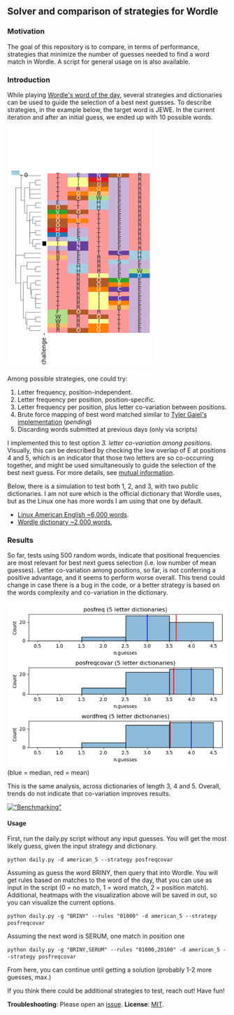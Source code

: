 ## Solver and comparison of strategies for Wordle

### Motivation
The goal of this repository is to compare, in terms of performance, strategies that minimize the number of guesses needed to find a word match in Wordle. A script for general usage on is also available.

### Introduction
While playing [Wordle's word of the day](https://www.powerlanguage.co.uk/wordle/), several strategies and dictionaries can be used to guide the selection of a best next guesses. To describe strategies, in the example below, the target word is JEWE. In the current iteration and after an initial guess, we ended up with 10 possible words.

<a href="https://github.com/ilibarra/wordle_solver/blob/main/data/clustering_example.png" target="_blank"><img src="https://github.com/ilibarra/wordle_solver/blob/main/data/clustering_example.png" alt="Clustering example" id="bg" width="330px" height="550px" /></a>

Among possible strategies, one could try:

1. Letter frequency, position-independent.
2. Letter frequency per position, position-specific.
3. Letter frequency per position, plus letter co-variation between positions.
4. Brute force mapping of best word matched similar to [Tyler Gaiel's implementation](https://medium.com/@tglaiel/the-mathematically-optimal-first-guess-in-wordle-cbcb03c19b0a) (*pending*)
5. Discarding words submitted at previous days (only via scripts)

I implemented this to test option *3. letter co-variation among positions*. Visually, this can be described by checking the low overlap of E at positions 4 and 5, which is an indicator that those two letters are so co-occurring together, and might be used simultaneously to guide the selection of the best next guess. For more details, see [mutual information](https://en.wikipedia.org/wiki/Mutual_information).

Below, there is a simulation to test both 1, 2, and 3, with two public dictionaries. I am not sure which is the official dictionary that Wordle uses, but as the Linux one has more words I am using that one by default.
- [Linux American English ~6,000 words](data/american-english).
- [Wordle dictionary ~2,000 words](https://github.com/hannahcode/wordle/blob/main/src/constants/wordlist.ts),

### Results

So far, tests using 500 random words, indicate that positional frequencies are most relevant for best next guess selection (i.e. low number of mean guesses). Letter co-variation among positions, so far, is not conferring a positive advantage, and it seems to perform worse overall. This trend could change in case there is a bug in the code, or a better strategy is based on the words complexity and co-variation in the dictionary.

<a href="https://github.com/ilibarra/wordle_solver/blob/main/out/benchmarking_5letters.png" target="_blank"><img src="https://github.com/ilibarra/wordle_solver/blob/main/out/benchmarking_5letters.png" alt=“Benchmarking” id=“bg” width=“200px” height=“600px” /></a>
(blue = median, red = mean)

This is the same analysis, across dictionaries of length 3, 4 and 5. Overall, trends do not indicate that co-variation improves results.


<a href="https://github.com/ilibarra/wordle_solver/blob/main/out/benchmark_results.png" target="_blank"><img src="https://github.com/ilibarra/wordle_solver/blob/main/out/benchmark_results.png" alt=“Benchmarking” id=“bg” width=“600px” height=“300px” /></a>



#### Usage
First, run the daily.py script without any input guesses. You will get the most likely guess, given the input strategy and dictionary.
```
python daily.py -d american_5 --strategy posfreqcovar
```

Assuming as guess the word BRINY, then query that into Wordle. You will get rules based on matches to the word of the day, that you can use as input in the script (0 = no match, 1 = word match, 2 = position match). Additional, heatmaps with the visualization above will be saved in out, so you can visualize the current options.
```
python daily.py -g "BRINY" --rules "01000" -d american_5 --strategy posfreqcovar
```

Assuming the next word is SERUM, one match in position one
```
python daily.py -g "BRINY,SERUM" --rules "01000,20100" -d american_5 --strategy posfreqcovar
```
From here, you can continue until getting a solution (probably 1-2 more guesses, max.)

If you think there could be additional strategies to test, reach out! Have fun!

**Troubleshooting**: Please open an [issue](https://github.com/ilbarra/wordle_solver/issues).
**License**: [MIT](https://github.com/ilibarra/wordle_solver/blob/main/LICENSE).

